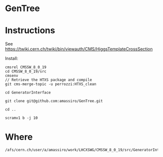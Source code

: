 # GenTree


Instructions
====

See
    https://twiki.cern.ch/twiki/bin/viewauth/CMS/HiggsTemplateCrossSection
    
Install:

    cmsrel CMSSW_8_0_19
    cd CMSSW_8_0_19/src
    cmsenv
    // Retrieve the HTXS package and compile
    git cms-merge-topic -u perrozzi:HTXS_clean
    
    cd GeneratorInterface
    
    git clone git@github.com:amassiro/GenTree.git
    
    cd ..
    
    scramv1 b -j 10
    
    
Where
====

    /afs/cern.ch/user/a/amassiro/work/LHCXSWG/CMSSW_8_0_19/src/GeneratorInterface/GenTree

